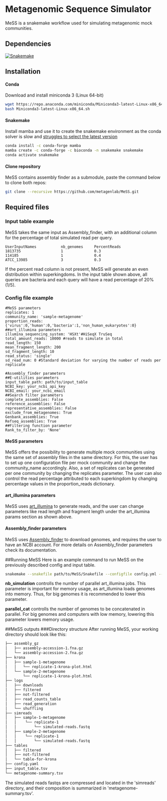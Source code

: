 
# Metagenomic Sequence Simulator
MeSS is a snakemake workflow used for simulating metagenomic mock communities.
## Dependencies
[![Snakemake](https://img.shields.io/badge/snakemake-≥5.8.0-brightgreen.svg?style=flat)](https://snakemake.readthedocs.io)
## Installation
#### Conda
Download and install miniconda 3 (Linux 64-bit)
```bash
wget https://repo.anaconda.com/miniconda/Miniconda3-latest-Linux-x86_64.sh
bash Miniconda3-latest-Linux-x86_64.sh
```
#### Snakemake
Install mamba and use it to create the snakemake environment as the conda solver is slow and [struggles to select the latest version](https://github.com/conda/conda/issues/9905)
```bash
conda install -c conda-forge mamba
mamba create -c conda-forge -c bioconda -n snakemake snakemake
conda activate snakemake
``` 


#### Clone repository
MeSS contains assembly finder as a submodule, paste the command below to clone both repos:
```bash
git clone --recursive https://github.com/metagenlab/MeSS.git
```

## Required files
### Input table example
MeSS takes the same input as Assembly_finder, with an additional column for the percentage of total simulated read per query.
```
UserInputNames           nb_genomes     PercentReads     
1813735                  1              0.3
114185                   1              0.4
ATCC_13985               3              0.3
```
If the percent read column is not present, MeSS will generate an even distribution within superkingdoms.
In the input table shown above, all queries are bacteria and each query will have a read percentage of 20% (1/5).
### Config file example
```
#MeSS parameters
replicates: 1
community_name: 'sample-metagenome'
proportion_reads: {'virus':0,'human':0,'bacteria':1,'non_human_eukaryotes':0}
##art_illumina parameters
illumina_sequencing_system: 'HSXt'#HiSeqX TruSeq 
total_amount_reads: 10000 #reads to simulate in total
read_length: 150
mean_fragment_length: 200
sd_fragment_length: 10
read_status: 'single'
sd_read_num: 0 #Standard deviation for varying the number of reads per replicate

#Assembly_finder parameters
##E-utilities parameters
input_table_path: path/to/input_table
NCBI_key: your_ncbi_api_key
NCBI_email: your_ncbi_email
##Search filter parameters
complete_assemblies: False
reference_assemblies: False
representative_assemblies: False
exclude_from_metagenomes: True
Genbank_assemblies: True
Refseq_assemblies: True
##Filtering function parameter
Rank_to_filter_by: 'None'
```
#### MeSS parameters
MeSS offers the possibility to generate multiple mock communities using the same set of assembly files in the same directory.
For this, the user has to set up one configuration file per mock community and change the community_name accordingly.
Also, a set of replicates can be generated per one community by changing the replicates parameter.
The user can also control the read percentage attributed to each superkingdom by changing percentage values in the proportion_reads dictionary.
#### art_illumina parameters

MeSS uses [art_illumina](https://academic.oup.com/bioinformatics/article/28/4/593/213322) to generate reads, and the user can change parameters like read length and fragment length under the art_illumina params section as shown above. 
#### Assembly_finder parameters
MeSS uses [Assembly_finder](https://github.com/metagenlab/assembly_finder) to download genomes, and requires the user to have an NCBI account. For more details on Assembly_finder parameters check its documentation.

##Running MeSS
Here is an example command to run MeSS on the previously described config and input table.
```bash
snakemake --snakefile path/to/MeSS/Snakefile --configfile config.yml --use-conda --conda-prefix path/to/conda/envs/ --resources ncbi_requests=3 nb_simulation=2 parallel_cat=2 --cores 10 all_sim 
```

**nb_simulation** controlls the number of parallel art_illumina jobs. This parameter is important for memory usage, as art_illumina loads genomes into memory. Thus, for big genomes it is recommended to lower this parameter.

**parallel_cat** controlls the number of genomes to be concatenated in parallel. For big genomes and computers with low memory, lowering this parameter lowers memory usage.

##MeSS outputs
###Directory structure
After running MeSS, your working directory should look like this:
```bash
├── assembly_gz
│   ├── assembly-accession-1.fna.gz
│   └── assembly-accession-2.fna.gz
├── krona
│   ├── sample-1-metagenome
│   │   └── replicate-1-krona-plot.html 
│   └── sample-2-metagenome
│       └── replicate-1-krona-plot.html
├── logs
│   ├── downloads
│   ├── filtered
│   ├── not-filtered  
│   ├── read_counts_table
│   ├── read_generation
│   └── shuffling
├── simreads
│   ├── sample-1-metagenome
│   │    └── replicate-1
│   │        └── simulated-reads.fastq
│   ├── sample-2-metagenome
│   │    └── replicate-1
│   │        └── simulated-reads.fastq
├── tables
│   ├── filtered
│   ├── not-filtered  
│   └── table-for-krona
├── config.yaml
├── input_table.tsv
└── metagenome-summary.tsv
```
The simulated reads fastqs are compressed and located in the 'simreads' directory, and their composition is summarized in 
'metagenome-summary.tsv'. 

